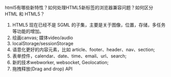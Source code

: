 html5有哪些新特性？如何处理HTML5新标签的浏览器兼容问题？如何区分 HTML 和 HTML5？ 

1.  HTML5 现在已经不是 SGML 的子集，主要是关于图像，位置，存储，多任务等功能的增加。 
2. 绘画canvas; 媒体video/audio
3. localStorage/sessionStorage
4. 语意化更好的内容元素，比如 article、footer、header、nav、section;
5. 表单控件，calendar、date、time、email、url、search;
6. 新的技术webworker, websocket, Geolocation;
7. 拖拽释放(Drag and drop) API